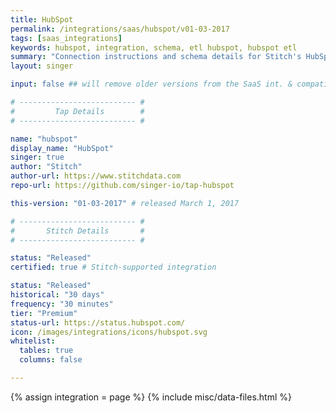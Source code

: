 ```yaml
---
title: HubSpot
permalink: /integrations/saas/hubspot/v01-03-2017
tags: [saas_integrations]
keywords: hubspot, integration, schema, etl hubspot, hubspot etl
summary: "Connection instructions and schema details for Stitch's HubSpot integration."
layout: singer

input: false ## will remove older versions from the SaaS int. & compatibility pages.

# -------------------------- #
#         Tap Details        #
# -------------------------- #

name: "hubspot"
display_name: "HubSpot"
singer: true
author: "Stitch"
author-url: https://www.stitchdata.com
repo-url: https://github.com/singer-io/tap-hubspot

this-version: "01-03-2017" # released March 1, 2017

# -------------------------- #
#       Stitch Details       #
# -------------------------- #

status: "Released"
certified: true # Stitch-supported integration

status: "Released"
historical: "30 days"
frequency: "30 minutes"
tier: "Premium"
status-url: https://status.hubspot.com/
icon: /images/integrations/icons/hubspot.svg
whitelist:
  tables: true
  columns: false

---
```

{% assign integration = page %}
{% include misc/data-files.html %}